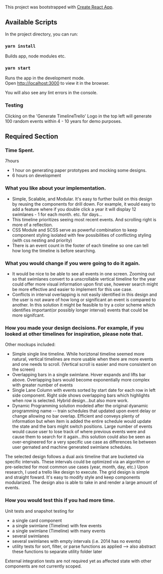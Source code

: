 This project was bootstrapped with [Create React App](https://github.com/facebook/create-react-app).

## Available Scripts

In the project directory, you can run:

### `yarn install`
Builds app, node modules etc. 

### `yarn start`

Runs the app in the development mode.<br>
Open [http://localhost:3000](http://localhost:3000) to view it in the browser.

You will also see any lint errors in the console.

### Testing

Clicking on the 'Generate TimelineTrello' Logo in the top left will generate 100 random events within 4 - 10 years for demo purposes. 

## Required Section

### Time Spent. 

7hours
* 1 hour on generating paper prototypes and mocking some designs.  
* 6 hours on development

### What you like about your implementation. 
* Simple, Scalable, and Modular. It's easy to further build on this design by reusing the components for drill down. 
For example, it would easy to add a feature where if you double click a year it will display 12 swimlanes - 1 for each month. 
etc. for days... 
* This timeline prioritizes seeing most recent events. And scrolling right is more of a reflection. 
* CSS Module and SCSS serve as powerful combination to keep component styling isolated with few possibilities of conflicting styling (with css nesting and priority)
* There is an event count in the footer of each timeline so one can tell how long the timeline is before searching. 

### What you would change if you were going to do it again.
* It would be nice to be able to see all events in one screen. Zooming out so that swimlanes convert to a unscrollable vertical timeline for the year could offer more visual information upon first use, however search might be more effective and easier to implement for this use case. 
* Conflicts in interval overlapping is not easily identified in this design and the user is not aware of how long or significant an event is compared to another. In this solution it might be feasible to try a color scheme which identifies important(or possibly longer interval) events that could be more signifcant. 

### How you made your design decisions. For example, if you looked at other timelines for inspiration, please note that.
Other mockups included: 
* Simple single line timeline. While horiztonal timeline seemed more natural, vertical timelines are more usable when there are more events and one needs to scroll. (Vertical scroll is easier and more consistent on the screen)
* Overlapping bars in a single swimlane. Hover expands and lifts bar above. Overlapping bars would become exponentially more complex with greater number of events
* Single Lane Column with events sorted by start date for each row in left side component. Right side shows overlapping bars which highlights when row is selected. Hybrid design...but also more work. 
* Dynamic Programming solution modeled after the original dyanamic programming name -- train schedules that updated upon event delay or change allowing no bar overlap. Efficient and conveys plenty of information but when item is added the entire schedule would update the state and the bars might switch positions. Large number of events would cause user to lose track of where previous events were and cause them to search for it again...this solution could also be seen as over-engineered for a very specific use case as differences lie between user gernated and machine generated swimlane schedules. 

The selected design follows a dual axis timeline that are bucketed via specific intervals. These intervals could be optimized via an algorithm or pre-selected for most common use cases (year, month, day, etc.) Upon research, I used a trello like design to execute. The grid design is simple and straight foward. It's easy to modify style and keep components modularized. The design also is able to take in and render a large amount of events. 


### How you would test this if you had more time.
Unit tests and snapshot testing for  
* a single card component
* a single swimlane (Timeline) with few events 
* a single swimlane (Timeline) with many events
* several swimlanes 
* several swimlanes with empty intervals (i.e. 2014 has no events) 
* utility tests for sort, filter, or parse functions as applied --> also abstract these functions to separate utility folder later

External integration tests are not required yet as affected state with other components are not currently scoped. 